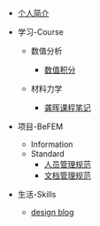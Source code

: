 - [个人简介](README.md)

- 学习-Course

  - 数值分析
    - [数值积分](Course/NumericAnalysis/数值积分.md)

  - 材料力学
    - [龚晖课程笔记](Course/材料力学.md)

- 项目-BeFEM

  - Information
  - Standard
    - [人员管理规范](BeFEM/Standard/人员管理规范.md)
    - [文档管理规范](BeFEM/Standard/文档管理规范.md)

- 生活-Skills

  - [design blog](Skills/个人博客.md)

    


